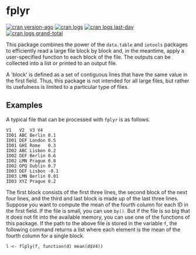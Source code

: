 # fplyr

[![cran version-ago](https://www.r-pkg.org/badges/version-ago/fplyr)](https://www.r-pkg.org/badges/version-ago/fplyr)
[![cran logs](https://cranlogs.r-pkg.org/badges/fplyr)](https://cranlogs.r-pkg.org/badges/fplyr)
[![cran logs last-day](https://cranlogs.r-pkg.org/badges/last-day/fplyr)](https://cranlogs.r-pkg.org/badges/last-day/fplyr)
[![cran logs grand-total](https://cranlogs.r-pkg.org/badges/grand-total/fplyr)](https://cranlogs.r-pkg.org/badges/grand-total/fplyr)

This package combines the power of the `data.table` and `iotools` packages to
efficiently read a large file block by block and, in the meantime, apply a
user-specified function to each block of the file. The outputs can be collected
into a list or printed to an output file.

A 'block' is defined as a set of contiguous lines that have the same value
in the first field. Thus, this package is not intended for all large files,
but rather its usefulness is limited to a particular type of files.

## Examples

A typical file that can be processed with `fplyr` is as follows.

```
V1   V2  V3 V4
ID01 ABC Berlin 0.1
ID01 DEF London 0.5
ID01 GHI Rome   0.3
ID02 ABC Lisbon 0.2
ID02 DEF Berlin 0.6
ID02 LMN Prague 0.8
ID02 OPQ Dublin 0.7
ID03 DEF Lisbon -0.1
ID03 LMN Berlin 0.01
ID03 XYZ Prague 0.2
```

The first block consists of the first three lines, the second block of the next
four lines, and the third and last block is made up of the last three lines.
Suppose you want to compute the mean of the fourth column for each ID in the
first field. If the file is small, you can use `by()`. But if the file is so
big that it does not fit into the available memory, you can use one of the
functions of this package. If the path to the above file is stored in the
variable `f`, the following command returns a list where each element is the
mean of the fourth column for a single block.

```
l <- flply(f, function(d) mean(d$V4))
```
